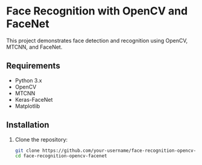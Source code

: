 # Face Recognition with OpenCV and FaceNet

This project demonstrates face detection and recognition using OpenCV, MTCNN, and FaceNet.

## Requirements

- Python 3.x
- OpenCV
- MTCNN
- Keras-FaceNet
- Matplotlib

## Installation

1. Clone the repository:
   ```bash
   git clone https://github.com/your-username/face-recognition-opencv-facenet.git
   cd face-recognition-opencv-facenet
